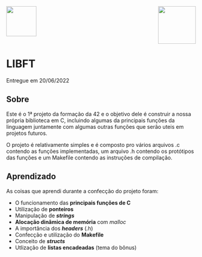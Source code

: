 <div><img src="https://game.42sp.org.br/static/assets/images/42-saopaulo.png" height=80>
<img src="https://game.42sp.org.br/static/assets/achievements/libfte.png" align="right" height=100></div>

<br>

# LIBFT
Entregue em 20/06/2022

## Sobre
Este é o 1ª projeto da formação da 42 e o objetivo dele é construir a nossa própria biblioteca em C,
incluindo algumas da principais funções da linguagem juntamente com algumas outras funções
que serão uteis em projetos futuros.

O projeto é relativamente simples e é composto pro vários arquivos .c contendo as funções implementadas,
um arquivo .h contendo os protótipos das funções e um Makefile contendo as instruções de compilação.

## Aprendizado
As coisas que aprendi durante a confecção do projeto foram:
- O funcionamento das <b>principais funções de C</b>
- Utilização de <b>ponteiros</b>
- Manipulação de <b><i>strings</i></b>
- <b>Alocação dinâmica de memória</b> com <i>malloc</i>
- A importância dos <b><i>headers</i></b> (.h)
- Confecção e utilização do <b>Makefile</b>
- Conceito de <b><i>structs</i></b>
- Utlização de <b>listas encadeadas</b> (tema do bônus)

